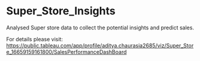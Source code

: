 # Super_Store_Insights
Analysed Super store data to collect the potential insights and predict sales.

For details please visit: https://public.tableau.com/app/profile/aditya.chaurasia2685/viz/Super_Store_16659159161800/SalesPerformanceDashBoard
